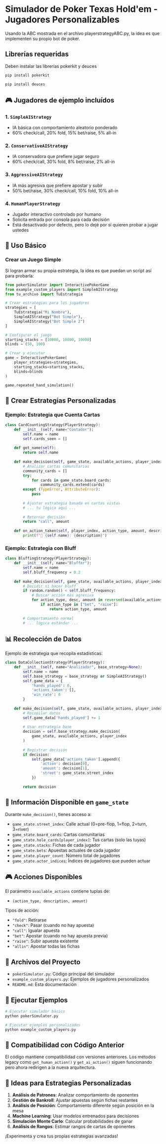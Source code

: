 # Simulador de Poker Texas Hold'em - Jugadores Personalizables

Usando la ABC mostrada en el archivo playerstrategyABC.py, la idea es que implementen su propio bot de poker.

## Librerías requeridas

Deben instalar las librerías pokerkit y deuces

```bash
pip install pokerkit
```

```bash
pip install deuces
```

## 🎮 Jugadores de ejemplo incluídos

### 1. `SimpleAIStrategy`

- IA básica con comportamiento aleatorio ponderado
- 60% check/call, 20% fold, 15% bet/raise, 5% all-in

### 2. `ConservativeAIStrategy`

- IA conservadora que prefiere jugar seguro
- 60% check/call, 30% fold, 8% bet/raise, 2% all-in

### 3. `AggressiveAIStrategy`

- IA más agresiva que prefiere apostar y subir
- 50% bet/raise, 30% check/call, 10% fold, 10% all-in

### 4. `HumanPlayerStrategy`

- Jugador interactivo controlado por humano
- Solicita entrada por consola para cada decisión
- Está desactivado por defecto, pero lo dejé por si quieren probar a jugar ustedes

## 🚀 Uso Básico

### Crear un Juego Simple

Si logran armar su propia estrategia, la idea es que puedan un script así para probarla:

```python
from pokerSimulator import InteractivePokerGame
from example_custom_players import SimpleAIStrategy
from tu_archivo import TuEstrategia

# Crear estrategias para los jugadores
strategies = [
    TuEstrategia("Mi Nombre"),
    SimpleAIStrategy("Bot Simple"),
    SimpleAIStrategy("Bot Simple 2")
]

# Configurar el juego
starting_stacks = [10000, 10000, 10000]
blinds = (50, 100)

# Crear y ejecutar
game = InteractivePokerGame(
    player_strategies=strategies,
    starting_stacks=starting_stacks,
    blinds=blinds
)

game.repeated_hand_simulation()
```

## 🔧 Crear Estrategias Personalizadas

### Ejemplo: Estrategia que Cuenta Cartas

```python
class CardCountingStrategy(PlayerStrategy):
    def __init__(self, name="Contador"):
        self.name = name
        self.cards_seen = []
    
    def get_name(self):
        return self.name
    
    def make_decision(self, game_state, available_actions, player_index):
        # Analizar cartas comunitarias
        community_cards = []
        try:
            for cards in game_state.board_cards:
                community_cards.extend(cards)
        except (TypeError, AttributeError):
            pass
        
        # Ajustar estrategia basada en cartas vistas
        # ... tu lógica aquí ...
        
        # Retornar decisión
        return "call", amount
    
    def on_action_taken(self, player_index, action_type, amount, description):
        print(f"🧠 {self.name}: {description}")
```

### Ejemplo: Estrategia con Bluff

```python
class BluffingStrategy(PlayerStrategy):
    def __init__(self, name="Bluffer"):
        self.name = name
        self.bluff_frequency = 0.2
    
    def make_decision(self, game_state, available_actions, player_index):
        # Decidir si hacer bluff
        if random.random() < self.bluff_frequency:
            # Buscar acción más agresiva
            for action_type, desc, amount in reversed(available_actions):
                if action_type in ["bet", "raise"]:
                    return action_type, amount
        
        # Comportamiento normal
        # ... lógica estándar ...
```

## 📊 Recolección de Datos

Ejemplo de estrategia que recopila estadísticas:

```python
class DataCollectionStrategy(PlayerStrategy):
    def __init__(self, name="Analizador", base_strategy=None):
        self.name = name
        self.base_strategy = base_strategy or SimpleAIStrategy()
        self.game_data = {
            'hands_played': 0,
            'actions_taken': [],
            'win_rate': 0
        }
    
    def make_decision(self, game_state, available_actions, player_index):
        # Recopilar datos
        self.game_data['hands_played'] += 1
        
        # Usar estrategia base
        decision = self.base_strategy.make_decision(
            game_state, available_actions, player_index
        )
        
        # Registrar decisión
        if decision:
            self.game_data['actions_taken'].append({
                'action': decision[0],
                'amount': decision[1],
                'street': game_state.street_index
            })
        
        return decision
```

## 🎯 Información Disponible en `game_state`

Durante `make_decision()`, tienes acceso a:

- `game_state.street_index`: Calle actual (0=pre-flop, 1=flop, 2=turn, 3=river)
- `game_state.board_cards`: Cartas comunitarias
- `game_state.hole_cards[player_index]`: Tus cartas (solo las tuyas)
- `game_state.stacks`: Fichas de cada jugador
- `game_state.bets`: Apuestas actuales de cada jugador
- `game_state.player_count`: Número total de jugadores
- `game_state.actor_indices`: Índices de jugadores que pueden actuar

## 🎮 Acciones Disponibles

El parámetro `available_actions` contiene tuplas de:

- `(action_type, description, amount)`

Tipos de acción:

- `"fold"`: Retirarse
- `"check"`: Pasar (cuando no hay apuesta)
- `"call"`: Igualar apuesta
- `"bet"`: Apostar (cuando no hay apuesta previa)
- `"raise"`: Subir apuesta existente
- `"allin"`: Apostar todas las fichas

## 📁 Archivos del Proyecto

- `pokerSimulator.py`: Código principal del simulador
- `example_custom_players.py`: Ejemplos de jugadores personalizados
- `README.md`: Esta documentación

## 🚀 Ejecutar Ejemplos

```bash
# Ejecutar simulador básico
python pokerSimulator.py

# Ejecutar ejemplos personalizados
python example_custom_players.py
```

## 🔄 Compatibilidad con Código Anterior

El código mantiene compatibilidad con versiones anteriores. Los métodos legacy como `get_human_action()` y `get_ai_action()` siguen funcionando pero ahora redirigen a la nueva arquitectura.

## 🎲 Ideas para Estrategias Personalizadas

1. **Análisis de Patrones**: Analizar comportamiento de oponentes
2. **Gestión de Bankroll**: Ajustar apuestas según fichas restantes
3. **Análisis de Posición**: Comportamiento diferente según posición en la mesa
4. **Machine Learning**: Usar modelos entrenados para decisiones
5. **Simulación Monte Carlo**: Calcular probabilidades de ganar
6. **Análisis de Rangos**: Estimar rangos de cartas de oponentes

¡Experimenta y crea tus propias estrategias avanzadas!
